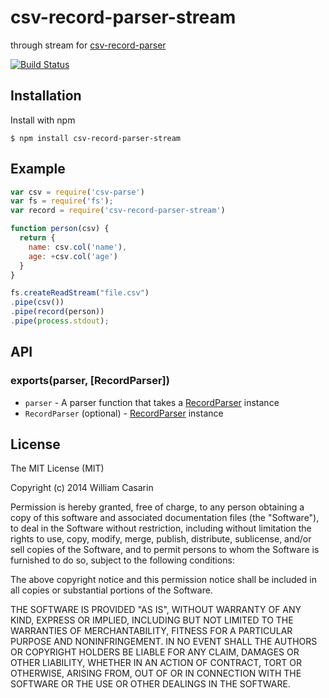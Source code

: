 
# csv-record-parser-stream

  through stream for [csv-record-parser](https://github.com/jb55/csv-record-parser)

  [![Build Status](https://travis-ci.org/jb55/csv-record-parser-stream.png)](https://travis-ci.org/jb55/csv-record-parser-stream)

## Installation

  Install with npm

    $ npm install csv-record-parser-stream

## Example

```js
var csv = require('csv-parse')
var fs = require('fs');
var record = require('csv-record-parser-stream')

function person(csv) {
  return { 
    name: csv.col('name'),
    age: +csv.col('age')
  }
}

fs.createReadStream("file.csv")
.pipe(csv())
.pipe(record(person))
.pipe(process.stdout);
```

## API

### exports(parser, [RecordParser])

* `parser` - A parser function that takes a [RecordParser](https://github.com/jb55/csv-record-parser) instance
* `RecordParser` (optional) - [RecordParser](https://github.com/jb55/csv-record-parser) instance


## License

  The MIT License (MIT)

  Copyright (c) 2014 William Casarin

  Permission is hereby granted, free of charge, to any person obtaining a copy
  of this software and associated documentation files (the "Software"), to deal
  in the Software without restriction, including without limitation the rights
  to use, copy, modify, merge, publish, distribute, sublicense, and/or sell
  copies of the Software, and to permit persons to whom the Software is
  furnished to do so, subject to the following conditions:

  The above copyright notice and this permission notice shall be included in
  all copies or substantial portions of the Software.

  THE SOFTWARE IS PROVIDED "AS IS", WITHOUT WARRANTY OF ANY KIND, EXPRESS OR
  IMPLIED, INCLUDING BUT NOT LIMITED TO THE WARRANTIES OF MERCHANTABILITY,
  FITNESS FOR A PARTICULAR PURPOSE AND NONINFRINGEMENT. IN NO EVENT SHALL THE
  AUTHORS OR COPYRIGHT HOLDERS BE LIABLE FOR ANY CLAIM, DAMAGES OR OTHER
  LIABILITY, WHETHER IN AN ACTION OF CONTRACT, TORT OR OTHERWISE, ARISING FROM,
  OUT OF OR IN CONNECTION WITH THE SOFTWARE OR THE USE OR OTHER DEALINGS IN
  THE SOFTWARE.
